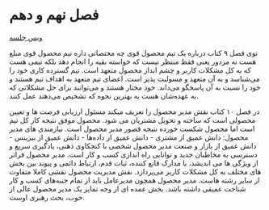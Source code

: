 # فصل نهم و دهم

[ویس جلسه](https://t.me/c/1616014798/2774)

توی فصل ۹ کتاب درباره یک تیم محصول قوی چه مختصاتی داره
تیم محصول قوی مبلغ هست نه مزدور
یعنی فقط منتظر نیست که خواسته بقیه را انجام دهد بلکه تیمی هست که به کل مشکلات کاربر و چشم انداز محصول متعهد است.
تیم گسترده کاری خود را می‌شناسد و به آن متعهد و مسولیت پذیر است.
اعضای تیم متعهد به اهداف تیم هستند و خود را نسبت به آن پاسخگو می‌داند.
خود مختار هستند و می‌توانند برای حل مشکلاتی که به عهده‌شان هست به بهترین نحوه که تشخیص می‌دهند عمل کنند.

در فصل ۱۰ کتاب نقش مدیر محصول را تعریف میکند
مسئول ارزیابی فرصت ها و تعیین محصولی است که ساخته و تحویل مشتریان می شود.
محصول موفق نتیجه کار کل تیم است اما محصول شکست خورده نتیجه قصور مدیر محصول است.
نیازمندی های مدیر محصول: دانش عمیق از مشتری - دانش عمیق از داده‌ها - دانش عمیق از بیزینس - دانش عمیق از بازار و صنعت
مدیر محصول شخصی با کنجکاوی ذهنی، یادگیری سریع و دسترسی به مخاطبان جدید  و توانایی راه اندازی کسب و کار است.
مدیر محصول فراتر از ویژگی ها می اندیشد، با مدارک قانع کننده، ثبات قدم، ارتباط دائمی و پیوند بین بخش های مختلف به کل مشکلات کاربر می‌پردازد.
نقش مدیریت محصول نقشی کاملا متفاوت از سایر رشته هاست.
مدیر محصول همچون مدیرعامل باید از تمام جنبه‌های کسب و کار شناخت عمیقی داشته باشد.
بخش عمده ای از وجه تمایز یک مدیر محصول عالی از خوب، بحث رهبری اوست.